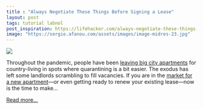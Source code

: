 ```yaml
---
title : "Always Negotiate These Things Before Signing a Lease"
layout: post
tags: tutorial labnol
post_inspiration: https://lifehacker.com/always-negotiate-these-things-before-signing-a-lease-1846645267
image: "https://sergio.afanou.com/assets/images/image-midres-23.jpg"
---
```


<img src="https://i.kinja-img.com/gawker-media/image/upload/s--cxyx445h--/c_fit,fl_progressive,q_80,w_636/yymevz3sbnrd4m4lew2q.jpg" /><p>Throughout the pandemic, people have been <a href="https://www.nbcnews.com/business/business-news/millions-americans-moved-during-pandemic-most-aren-t-looking-back-n1252633" target="_blank" rel="noopener noreferrer">leaving big city apartments</a> for country-living in spots where quarantining is a bit easier. The  exodus has left some landlords scrambling to fill vacancies. If you are in the <a href="https://lifehacker.com/use-tiktok-to-find-your-next-apartment-1846442301">market for a new apartment</a>—or even getting ready to renew your existing lease—now is the time to make…</p><p><a href="https://lifehacker.com/always-negotiate-these-things-before-signing-a-lease-1846645267">Read more...</a></p>